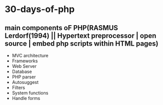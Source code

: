 # 30-days-of-php

## main components oF PHP(RASMUS Lerdorf(1994) || Hypertext preprocessor | open source | embed php scripts within HTML pages)
- MVC architecture
- Frameworks
- Web Server
- Database
- PHP parser
- Autosuggest
- Filters
- System functions
- Handle forms

